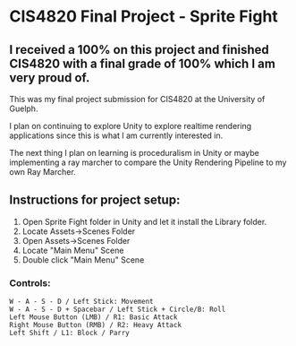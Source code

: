 # CIS4820 Final Project - Sprite Fight
## I received a 100% on this project and finished CIS4820 with a final grade of 100% which I am very proud of.

This was my final project submission for CIS4820 at the University of Guelph.

I plan on continuing to explore Unity to explore realtime rendering applications since this is what I am currently interested in.

The next thing I plan on learning is proceduralism in Unity or maybe implementing a ray marcher to compare the Unity Rendering Pipeline to my own Ray Marcher.

## Instructions for project setup:

1. Open Sprite Fight folder in Unity and let it install the Library folder.
2. Locate Assets->Scenes Folder
3. Open Assets->Scenes Folder
4. Locate "Main Menu" Scene
5. Double click "Main Menu" Scene

### Controls:
	W - A - S - D / Left Stick: Movement
	W - A - S - D + Spacebar / Left Stick + Circle/B: Roll
	Left Mouse Button (LMB) / R1: Basic Attack
	Right Mouse Button (RMB) / R2: Heavy Attack
	Left Shift / L1: Block / Parry
